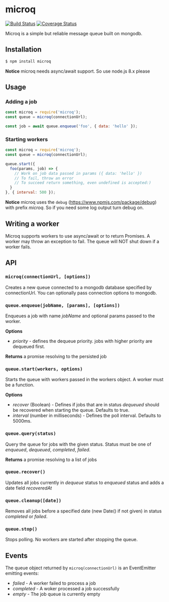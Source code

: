 # microq

[![Build Status](https://travis-ci.org/saintedlama/microq.svg?branch=master)](https://travis-ci.org/saintedlama/microq)
[![Coverage Status](https://coveralls.io/repos/github/saintedlama/microq/badge.svg?branch=master)](https://coveralls.io/github/saintedlama/microq?branch=master)

Microq is a simple but reliable message queue built on mongodb.

## Installation

```bash
$ npm install microq
```

**Notice** microq needs async/await support. So use node.js 8.x please

## Usage

### Adding a job

```javascript
const microq = require('microq');
const queue = microq(connectionUrl);

const job = await queue.enqueue('foo', { data: 'hello' });
```

### Starting workers

```javascript
const microq = require('microq');
const queue = microq(connectionUrl);

queue.start({
  foo(params, job) => {
    // Work on job data passed in params ({ data: 'hello' })
    // To fail, throw an error
    // To succeed return something, even undefined is accepted:)
  }
}, { interval: 500 });
```

**Notice** microq uses the `debug` (https://www.npmjs.com/package/debug) with prefix *microq*. So if you need some log output turn debug on.

## Writing a worker

Microq supports workers to use async/await or to return Promises. A worker may throw an exception to fail. The queue will NOT shut down if a worker fails.

## API

### `microq(connectionUrl, [options])`

Creates a new queue connected to a mongodb database specified by connectionUrl. You can optionally pass connection options to mongodb.

### `queue.enqueue(jobName, [params], [options])`

Enqueues a job with name *jobName* and optional params passed to the worker.

**Options**

* *priority* - defines the dequeue priority. jobs with higher priority are dequeued first.

**Returns** a promise resolving to the persisted job

### `queue.start(workers, options)`

Starts the queue with workers passed in the workers object. A worker must be a function.

**Options**

* *recover* (Boolean) - Defines if jobs that are in status *dequeued* should be recovered when starting the queue.  Defaults to true.
* *interval* (number in milliseconds) - Defines the poll interval. Defaults to 5000ms.

### `queue.query(status)`

Query the queue for jobs with the given status. Status must be one of *enqueued*, *dequeued*, *completed*, *failed*.

**Returns** a promise resolving to a list of jobs

### `queue.recover()`

Updates all jobs currently in *dequeue* status to *enqueued* status and adds a date field *recoveredAt*

### `queue.cleanup([date])`

Removes all jobs before a specified date (new Date() if not given) in status *completed* or *failed*.

### `queue.stop()`

Stops polling. No workers are started after stopping the queue.

## Events

The queue object returned by `microq(connectionUrl)` is an EventEmitter emitting events:

* *failed* - A worker failed to process a job
* *completed* - A woker processed a job successfully
* *empty* - The job queue is currently empty
